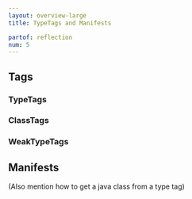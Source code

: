 ```yaml
---
layout: overview-large
title: TypeTags and Manifests

partof: reflection
num: 5
---
```


## Tags

### TypeTags
### ClassTags
### WeakTypeTags

## Manifests
(Also mention how to get a java class from a type tag)
